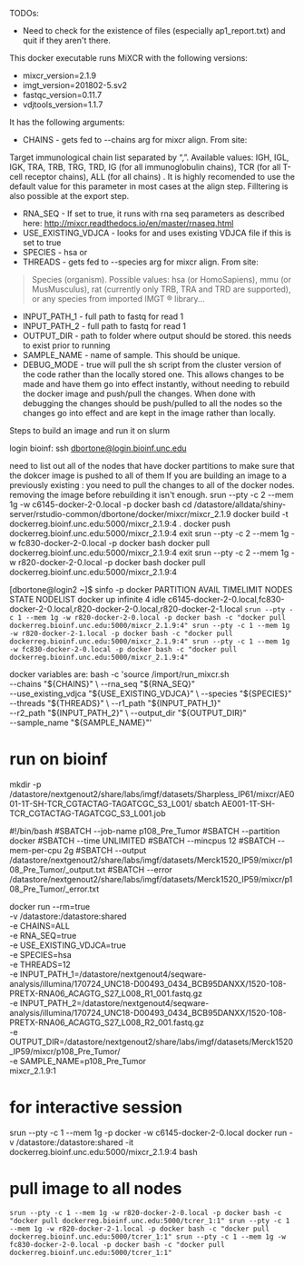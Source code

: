 TODOs:
* Need to check for the existence of files (especially ap1_report.txt) and quit if they aren't there.


This docker executable runs MiXCR with the following versions:
* mixcr_version=2.1.9
* imgt_version=201802-5.sv2
* fastqc_version=0.11.7
* vdjtools_version=1.1.7

It has the following arguments:
* CHAINS - gets fed to --chains arg for mixcr align. From site:  
>>>
Target immunological chain list separated by “,”. Available values: IGH, IGL, IGK, TRA, TRB, TRG, TRD, IG (for all immunoglobulin chains), TCR (for all T-cell receptor chains), ALL (for all chains) . It is highly recomended to use the default value for this parameter in most cases at the align step. Filltering is also possible at the export step.
>>>
* RNA_SEQ - If set to true, it runs with rna seq parameters as described here: http://mixcr.readthedocs.io/en/master/rnaseq.html
* USE_EXISTING_VDJCA - looks for and uses existing VDJCA file if this is set to true
* SPECIES - hsa or 
* THREADS - gets fed to --species arg for mixcr align. From site:  
> Species (organism). Possible values: hsa (or HomoSapiens), mmu (or MusMusculus), rat (currently only TRB, TRA and TRD are supported), or any species from imported IMGT ® library...
* INPUT_PATH_1 - full path to fastq for read 1
* INPUT_PATH_2 - full path to fastq for read 1
* OUTPUT_DIR - path to folder where output should be stored. this needs to exist prior to running
* SAMPLE_NAME - name of sample.  This should be unique.
* DEBUG_MODE - true  will pull the sh script from the cluster version of the code rather than the locally stored one. This allows changes to be made and have them go into effect instantly, without needing to rebuild the docker image and push/pull the changes.  When done with debugging the changes should be push/pulled to all the nodes so the changes go into effect and are kept in the image rather than locally.

Steps to build an image and run it on slurm

login bioinf:
ssh dbortone@login.bioinf.unc.edu

need to list out all of the nodes that have docker partitions to make sure that the dokcer image is pushed to all of them
If you are building an image to a previously existing <sometool>:<version> you need to pull the changes to all of the docker nodes.
removing the image before rebuilding it isn't enough.
srun --pty -c 2 --mem 1g -w c6145-docker-2-0.local -p docker bash
cd /datastore/alldata/shiny-server/rstudio-common/dbortone/docker/mixcr/mixcr_2.1.9
docker build -t dockerreg.bioinf.unc.edu:5000/mixcr_2.1.9:4 .
docker push dockerreg.bioinf.unc.edu:5000/mixcr_2.1.9:4
exit
srun --pty -c 2 --mem 1g -w fc830-docker-2-0.local -p docker bash
docker pull dockerreg.bioinf.unc.edu:5000/mixcr_2.1.9:4
exit
srun --pty -c 2 --mem 1g -w r820-docker-2-0.local -p docker bash
docker pull dockerreg.bioinf.unc.edu:5000/mixcr_2.1.9:4

[dbortone@login2 ~]$ sinfo -p docker
PARTITION AVAIL  TIMELIMIT  NODES  STATE NODELIST
docker       up   infinite      4   idle c6145-docker-2-0.local,fc830-docker-2-0.local,r820-docker-2-0.local,r820-docker-2-1.local
`srun --pty -c 1 --mem 1g -w r820-docker-2-0.local -p docker bash -c "docker pull dockerreg.bioinf.unc.edu:5000/mixcr_2.1.9:4"
srun --pty -c 1 --mem 1g -w r820-docker-2-1.local -p docker bash -c "docker pull dockerreg.bioinf.unc.edu:5000/mixcr_2.1.9:4"
srun --pty -c 1 --mem 1g -w fc830-docker-2-0.local -p docker bash -c "docker pull dockerreg.bioinf.unc.edu:5000/mixcr_2.1.9:4"`

docker variables are:
bash -c 'source /import/run_mixcr.sh \
 --chains "${CHAINS}" \
 --rna_seq "${RNA_SEQ}" \
 --use_existing_vdjca "${USE_EXISTING_VDJCA}" \
 --species "${SPECIES}" \
 --threads "${THREADS}" \
 --r1_path "${INPUT_PATH_1}" \
 --r2_path "${INPUT_PATH_2}" \
 --output_dir "${OUTPUT_DIR}" \
 --sample_name "${SAMPLE_NAME}"'

# run on bioinf
mkdir -p /datastore/nextgenout2/share/labs/imgf/datasets/Sharpless_IP61/mixcr/AE001-1T-SH-TCR_CGTACTAG-TAGATCGC_S3_L001/
sbatch AE001-1T-SH-TCR_CGTACTAG-TAGATCGC_S3_L001.job

#!/bin/bash
#SBATCH --job-name p108_Pre_Tumor
#SBATCH --partition docker
#SBATCH --time UNLIMITED
#SBATCH --mincpus 12
#SBATCH --mem-per-cpu 2g
#SBATCH --output /datastore/nextgenout2/share/labs/imgf/datasets/Merck1520_IP59/mixcr/p108_Pre_Tumor/_output.txt
#SBATCH --error /datastore/nextgenout2/share/labs/imgf/datasets/Merck1520_IP59/mixcr/p108_Pre_Tumor/_error.txt

docker run --rm=true \
  -v /datastore:/datastore:shared \
  -e CHAINS=ALL \
  -e RNA_SEQ=true \
  -e USE_EXISTING_VDJCA=true \
  -e SPECIES=hsa \
  -e THREADS=12 \
  -e INPUT_PATH_1=/datastore/nextgenout4/seqware-analysis/illumina/170724_UNC18-D00493_0434_BCB95DANXX/1520-108-PRETX-RNA06_ACAGTG_S27_L008_R1_001.fastq.gz \
  -e INPUT_PATH_2=/datastore/nextgenout4/seqware-analysis/illumina/170724_UNC18-D00493_0434_BCB95DANXX/1520-108-PRETX-RNA06_ACAGTG_S27_L008_R2_001.fastq.gz \
  -e OUTPUT_DIR=/datastore/nextgenout2/share/labs/imgf/datasets/Merck1520_IP59/mixcr/p108_Pre_Tumor/ \
  -e SAMPLE_NAME=p108_Pre_Tumor \
  mixcr_2.1.9:1

# for interactive session
srun --pty -c 1 --mem 1g -p docker -w c6145-docker-2-0.local docker run -v /datastore:/datastore:shared  -it dockerreg.bioinf.unc.edu:5000/mixcr_2.1.9:4 bash

# pull image to all nodes
`srun --pty -c 1 --mem 1g -w r820-docker-2-0.local -p docker bash -c "docker pull dockerreg.bioinf.unc.edu:5000/tcrer_1:1"
srun --pty -c 1 --mem 1g -w r820-docker-2-1.local -p docker bash -c "docker pull dockerreg.bioinf.unc.edu:5000/tcrer_1:1"
srun --pty -c 1 --mem 1g -w fc830-docker-2-0.local -p docker bash -c "docker pull dockerreg.bioinf.unc.edu:5000/tcrer_1:1"`
